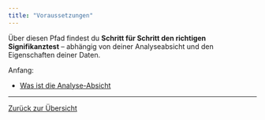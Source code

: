```yaml
---
title: "Voraussetzungen"
---
```


Über diesen Pfad findest du **Schritt für Schritt den richtigen Signifikanztest** – abhängig von deiner Analyseabsicht und den Eigenschaften deiner Daten.

Anfang:

* [Was ist die Analyse-Absicht](/was-ist-die-analyse-absicht)

---

[Zurück zur Übersicht](../)
